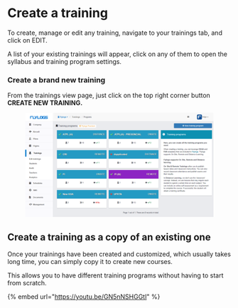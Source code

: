 # Create a training

To create, manage or edit any training, navigate to your trainings tab, and click on EDIT.

A list of your existing trainings will appear, click on any of them to open the syllabus and training program settings.



### Create a brand new training

From the trainings view page, just click on the top right corner button **CREATE NEW TRAINING.**

<figure><img src="../.gitbook/assets/image (7).png" alt=""><figcaption></figcaption></figure>

## Create a training as a copy of an existing one

Once your trainings have been created and customized, which usually takes long time, you can simply copy it to create new courses.

This allows you to have different training programs without having to start from scratch.

{% embed url="https://youtu.be/GN5nNSHGGtI" %}
